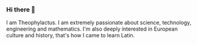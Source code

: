 ### Hi there 👋

I am Theophylactus. I am extremely passionate about science, technology, engineering and mathematics. I'm also deeply interested in European culture and history, that's how I came to learn Latin.

<!--
**Theophylactus/Theophylactus** is a ✨ _special_ ✨ repository because its `README.md` (this file) appears on your GitHub profile.

Here are some ideas to get you started:

- 🔭 I’m currently working on ...
- 🌱 I’m currently learning ...
- 👯 I’m looking to collaborate on ...
- 🤔 I’m looking for help with ...
- 💬 Ask me about ...
- 📫 How to reach me: ...
- 😄 Pronouns: ...
- ⚡ Fun fact: ...
-->
